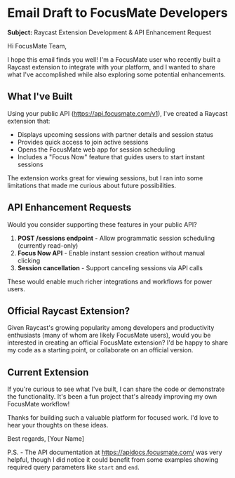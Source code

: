 # Email Draft to FocusMate Developers

**Subject:** Raycast Extension Development & API Enhancement Request

Hi FocusMate Team,

I hope this email finds you well! I'm a FocusMate user who recently built a Raycast extension to integrate with your platform, and I wanted to share what I've accomplished while also exploring some potential enhancements.

## What I've Built
Using your public API (https://api.focusmate.com/v1), I've created a Raycast extension that:
- Displays upcoming sessions with partner details and session status
- Provides quick access to join active sessions
- Opens the FocusMate web app for session scheduling
- Includes a "Focus Now" feature that guides users to start instant sessions

The extension works great for viewing sessions, but I ran into some limitations that made me curious about future possibilities.

## API Enhancement Requests
Would you consider supporting these features in your public API?

1. **POST /sessions endpoint** - Allow programmatic session scheduling (currently read-only)
2. **Focus Now API** - Enable instant session creation without manual clicking
3. **Session cancellation** - Support canceling sessions via API calls

These would enable much richer integrations and workflows for power users.

## Official Raycast Extension?
Given Raycast's growing popularity among developers and productivity enthusiasts (many of whom are likely FocusMate users), would you be interested in creating an official FocusMate extension? I'd be happy to share my code as a starting point, or collaborate on an official version.

## Current Extension
If you're curious to see what I've built, I can share the code or demonstrate the functionality. It's been a fun project that's already improving my own FocusMate workflow!

Thanks for building such a valuable platform for focused work. I'd love to hear your thoughts on these ideas.

Best regards,
[Your Name]

P.S. - The API documentation at https://apidocs.focusmate.com/ was very helpful, though I did notice it could benefit from some examples showing required query parameters like `start` and `end`.
